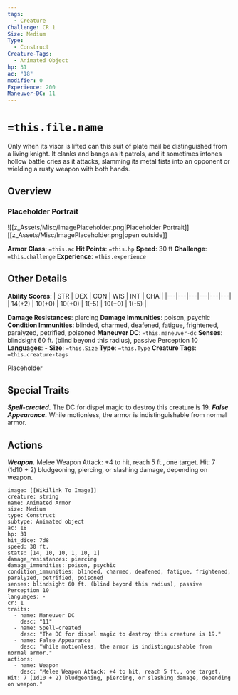 ```yaml
---
tags:
  - Creature
Challenge: CR 1
Size: Medium
Type:
  - Construct
Creature-Tags:
  - Animated Object
hp: 31
ac: "18"
modifier: 0
Experience: 200
Maneuver-DC: 11
---
```

# `=this.file.name`
Only when its visor is lifted can this suit of plate mail be distinguished from a living knight. It clanks and bangs as it patrols, and it sometimes intones hollow battle cries as it attacks, slamming its metal fists into an opponent or wielding a rusty weapon with both hands.
## Overview
### Placeholder Portrait
![[z_Assets/Misc/ImagePlaceholder.png|Placeholder Portrait]]
[[z_Assets/Misc/ImagePlaceholder.png|open outside]]

**Armor Class**: `=this.ac`
**Hit Points**: `=this.hp`
**Speed**: 30 ft
**Challenge**: `=this.challenge`
**Experience**: `=this.experience`
## Other Details
**Ability Scores**: | STR | DEX | CON | WIS | INT | CHA |
|---|---|---|---|---|---|
| 14(+2) | 10(+0) | 10(+0) | 1(-5) | 10(+0) | 1(-5) |

**Damage Resistances**: piercing 
**Damage Immunities**: poison, psychic 
**Condition Immunities**: blinded, charmed, deafened, fatigue, frightened, paralyzed, petrified, poisoned
**Maneuver DC**: `=this.maneuver-dc`
**Senses**: blindsight 60 ft. (blind beyond this radius), passive Perception 10
**Languages**: -
**Size**: `=this.Size`
**Type**: `=this.Type`
**Creature Tags**: `=this.creature-tags`

Placeholder

## Special Traits
***Spell-created.*** The DC for dispel magic to destroy this creature is 19. 
***False Appearance.*** While motionless, the armor is indistinguishable from normal armor.

## Actions
***Weapon.*** Melee Weapon Attack: +4 to hit, reach 5 ft., one target. Hit: 7 (1d10 + 2) bludgeoning, piercing, or slashing damage, depending on weapon.



```statblock
image: [[Wikilink To Image]]
creature: string
name: Animated Armor
size: Medium
type: Construct
subtype: Animated object
ac: 18
hp: 31
hit_dice: 7d8
speed: 30 ft.
stats: [14, 10, 10, 1, 10, 1]
damage_resistances: piercing
damage_immunities: poison, psychic
condition_immunities: blinded, charmed, deafened, fatigue, frightened, paralyzed, petrified, poisoned
senses: blindsight 60 ft. (blind beyond this radius), passive Perception 10
languages: -
cr: 1
traits:
  - name: Maneuver DC
    desc: "11"
  - name: Spell-created
    desc: "The DC for dispel magic to destroy this creature is 19."
  - name: False Appearance
    desc: "While motionless, the armor is indistinguishable from normal armor."
actions:
  - name: Weapon
    desc: "Melee Weapon Attack: +4 to hit, reach 5 ft., one target. Hit: 7 (1d10 + 2) bludgeoning, piercing, or slashing damage, depending on weapon."
```
